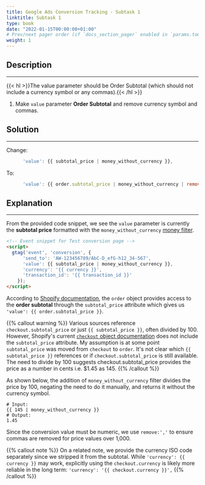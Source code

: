 ```yaml
---
title: Google Ads Conversion Tracking - Subtask 1
linktitle: Subtask 1
type: book
date: "2022-01-15T00:00:00+01:00"
# Prev/next pager order (if `docs_section_pager` enabled in `params.toml`)
weight: 1
---
```


## Description

***

{{< hl >}}The value parameter should be Order Subtotal (which should not include a currency symbol or any commas).{{< /hl >}}
<br />

1. Make `value` parameter **Order Subtotal** and remove currency symbol and commas.

## Solution

***

Change:
```js
      'value': {{ subtotal_price | money_without_currency }},
```
To:
```js
      'value': {{ order.subtotal_price | money_without_currency | remove:',' }},    
```

## Explanation

***

From the provided code snippet, we see the `value` parameter is currently the **subtotal price** formatted with the `money_without_currency` [money filter](https://shopify.dev/api/liquid/filters/money-filters).

```HTML
<!-- Event snippet for Test conversion page -->  
<script>
  gtag('event', 'conversion', {  
      'send_to': 'AW-123456789/AbC-D_efG-h12_34-567',  
      'value': {{ subtotal_price | money_without_currency }},  
      'currency': '{{ currency }}',  
      'transaction_id': '{{ transaction_id }}'  
    });  
</script> 
```

According to [Shopify documentation](https://shopify.dev/api/liquid/objects/order), the `order` object provides access to the **order subtotal** through the `subtotal_price` attribute which gives us `'value': {{ order.subtotal_price }}`.

{{% callout warning %}}
Various sources reference `checkout.subtotal_price` or just `{{ subtotal_price }}`, often divided by 100. However, Shopify's current [`checkout` object documentation](https://shopify.dev/api/liquid/objects/checkout) does not include the `subtotal_price` attribute. My assumption is at some point `subtotal_price` was moved from `checkout` to `order`. It's not clear which `{{ subtotal_price }}` references or if `checkout.subtotal_price` is still available. The need to divide by 100 suggests checkout.subtotal_price provides the price as a number in cents i.e. $1.45 as 145. 
{{% /callout %}}

As shown below, the addition of `money_without_currency` filter divides the price by 100, negating the need to do it manually, and returns it without the currency symbol. 

```
# Input:
{{ 145 | money_without_currency }}
# Output:
1.45
```

Since the conversion value must be numeric, we use `remove:','` to ensure commas are removed for price values over 1,000. 

{{% callout note %}}
On a related note, we provide the currency ISO code separately since we stripped it from the subtotal. While `'currency': {{ currency }}` may work, explicitly using the `checkout.currency` is likely more reliable in the long term: `'currency': '{{ checkout.currency }}',`
{{% /callout %}}
